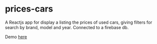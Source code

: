 # prices-cars
A Reactjs app for display a listing the prices of used cars, giving filters for search by brand, model and year. Connected to a firebase db.

Demo [here](http://theblasfem.github.io/prices-cars/)
